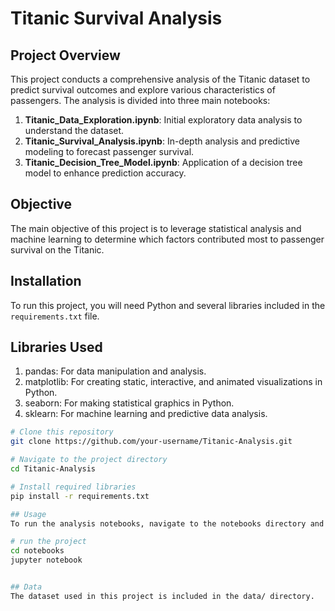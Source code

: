 # Titanic Survival Analysis

## Project Overview
This project conducts a comprehensive analysis of the Titanic dataset to predict survival outcomes and explore various characteristics of passengers. The analysis is divided into three main notebooks:
1. **Titanic_Data_Exploration.ipynb**: Initial exploratory data analysis to understand the dataset.
2. **Titanic_Survival_Analysis.ipynb**: In-depth analysis and predictive modeling to forecast passenger survival.
3. **Titanic_Decision_Tree_Model.ipynb**: Application of a decision tree model to enhance prediction accuracy.

## Objective
The main objective of this project is to leverage statistical analysis and machine learning to determine which factors contributed most to passenger survival on the Titanic.

## Installation
To run this project, you will need Python and several libraries included in the `requirements.txt` file.


## Libraries Used
1. pandas: For data manipulation and analysis.
2. matplotlib: For creating static, interactive, and animated visualizations in Python.
3. seaborn: For making statistical graphics in Python.
4. sklearn: For machine learning and predictive data analysis.

```bash
# Clone this repository
git clone https://github.com/your-username/Titanic-Analysis.git

# Navigate to the project directory
cd Titanic-Analysis

# Install required libraries
pip install -r requirements.txt

## Usage 
To run the analysis notebooks, navigate to the notebooks directory and launch Jupyter Notebook or JupyterLab 

# run the project 
cd notebooks
jupyter notebook


## Data
The dataset used in this project is included in the data/ directory.